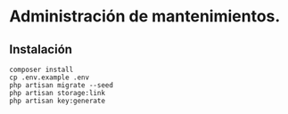 <!-- <p align="center"><a href="https://laravel.com" target="_blank"><img src="https://raw.githubusercontent.com/agustinmejia/farmacia/master/public/img/icon.png" width="150"></a></p> -->

# Administración de mantenimientos.

## Instalación
```
composer install
cp .env.example .env
php artisan migrate --seed
php artisan storage:link
php artisan key:generate
```